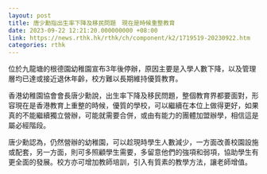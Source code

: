```yaml
---
layout: post
title: 唐少勳指出生率下降及移民問題　現在是時候重整教育
date: 2023-09-22 12:21:20.000000000 +08:00
link: https://news.rthk.hk/rthk/ch/component/k2/1719519-20230922.htm
categories: rthk
---
```


位於九龍塘的根德園幼稚園宣布3年後停辦，原因主要是入學人數下降，以及管理層均已達或接近退休年齡，校方難以長期維持優質教育。

香港幼稚園協會會長唐少勳說，出生率下降及移民問題，整個教育界都要面對，形容現在是香港教育上重整的時候，優質的學校，可以繼續在本位上做得更好，如果真的不能繼續獨立營辦，可能就需要合併，或由有能力的團體加盟辦學，相信這是屬必經階段。

唐少勳認為，仍然營辦的幼稚園，可以趁現時學生人數減少，一方面改善校園設施或配套，另一方面，則可多照顧學生需要，多留意他們的強項和弱項，協助學生有更全面的發展。校方亦可增加教師培訓，引入有質素的教學方法，讓老師增值。
